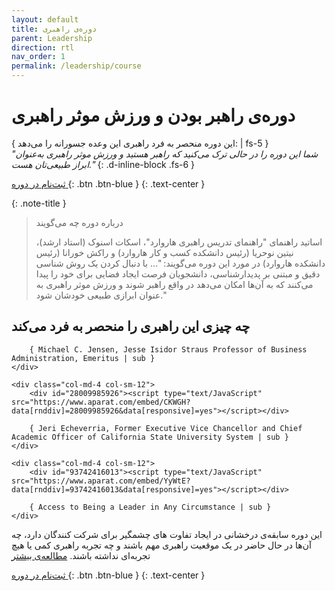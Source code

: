 ```yaml
---
layout: default
title: دوره‌‌ی راهبری
parent: Leadership
direction: rtl
nav_order: 1
permalink: /leadership/course
---
```


# دوره‌ی راهبر بودن و ورزش موثر راهبری 

{ این دوره منحصر به فرد راهبری این وعده جسورانه را می‌دهد: | fs-5 }  
*"شما این دوره را در حالی ‌ترک می‌کنید که راهبر هستید و ورزش موثر راهبری به‌عنوان ابراز طبیعی‌تان هست."*
{: .d-inline-block .fs-6 }

[ ثبت‌نام در دوره ](./upcoming-courses){: .btn .btn-blue }
{: .text-center }

{: .note-title }
> درباره دوره چه می‌گویند
> 
> اساتید راهنمای "راهنمای تدریس راهبری هاروارد"، اسکات اسنوک (استاد ارشد)، نیتین نوحریا (رئیس دانشکده کسب و کار هاروارد) و راکش خورانا (رئیس دانشکده هاروارد) در مورد این دوره می‌گویند: "... با دنبال کردن یک روش شناسی دقیق و مبتنی بر پدیدارشناسی، دانشجویان فرصت ایجاد فضایی برای خود را پیدا می‌کنند که به آن‌ها امکان می‌دهد در واقع راهبر شوند و ورزش موثر راهبری به عنوان ابرازی طبیعی خودشان شود."

## چه چیزی این راهبری را منحصر به فرد می‌کند

<div class="row my-2" dir="ltr">
    <div class="col-md-4 col-sm-12">
        <div id="88333913263"><script type="text/JavaScript" src="https://www.aparat.com/embed/QPYRG?data[rnddiv]=88333913263&data[responsive]=yes"></script></div>

        { Michael C. Jensen, Jesse Isidor Straus Professor of Business Administration, Emeritus | sub }
    </div>

    <div class="col-md-4 col-sm-12">
        <div id="28009985926"><script type="text/JavaScript" src="https://www.aparat.com/embed/CKWGH?data[rnddiv]=28009985926&data[responsive]=yes"></script></div>

        { Jeri Echeverria, Former Executive Vice Chancellor and Chief Academic Officer of California State University System | sub }
    </div>

    <div class="col-md-4 col-sm-12">
        <div id="93742416013"><script type="text/JavaScript" src="https://www.aparat.com/embed/YyWtE?data[rnddiv]=93742416013&data[responsive]=yes"></script></div>

        { Access to Being a Leader in Any Circumstance | sub }
    </div>
</div>

این دوره سابقه‌ی درخشانی در ایجاد تفاوت های چشمگیر برای شرکت کنندگان دارد، چه آن‌ها در حال حاضر در یک موقعیت راهبری مهم باشند و چه تجربه راهبری کمی یا هیچ تجربه‌ای نداشته باشند. [مطالعه‌ی بیشتر](./a-new-model-of-leadership)

[ ثبت‌نام در دوره ](./upcoming-courses){: .btn .btn-blue }
{: .text-center }
